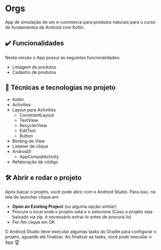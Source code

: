 # Orgs 

App de simulação de um e-commerce para produtos naturais para o curso de fundamentos de Android com Kotlin.

## ✔️ Funcionalidades

Nesta versão o App possui as seguintes funcionalidades:
 
- Listagem de produtos
- Cadastro de produtos

## 🔨 Técnicas e tecnologias no projeto 

- Kotlin
- Activities
- Layout para Activities
    - ConstraintLayout
    - TextView
    - RecyclerView
    - EditText
    - Button
- Binding de View
- Listener de clique
- AndroidX
    - AppCompatActivity
- Refatoração de código

## 🛠️ Abrir e rodar o projeto

Após baixar o projeto, você pode abrir com o Android Studio. Para isso, na tela de launcher clique em:

- **Open an Existing Project** (ou alguma opção similar)
- Procure o local onde o projeto está e o selecione (Caso o projeto seja baixado via zip, é necessário extraí-lo antes de procurá-lo)
- Por fim clique em OK

O Android Studio deve executar algumas tasks do Gradle para configurar o projeto, aguarde até finalizar. Ao finalizar as tasks, você pode executar o App 🏆 
